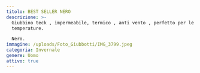```yaml
---
titolo: BEST SELLER NERO
descrizione: >-
  Giubbino teck , impermeabile, termico , anti vento , perfetto per le basse
  temperature.

  Nero. 
immagine: /uploads/Foto_Giubbotti/IMG_3799.jpeg
categoria: Invernale
genere: Uomo
attivo: true
---
```


